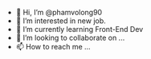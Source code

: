 - 👋 Hi, I’m @phamvolong90
- 👀 I’m interested in new job.
- 🌱 I’m currently learning Front-End Dev
- 💞️ I’m looking to collaborate on ...
- 📫 How to reach me ...

<!---
phamvolong90/phamvolong90 is a ✨ special ✨ repository because its `README.md` (this file) appears on your GitHub profile.
You can click the Preview link to take a look at your changes.
--->

